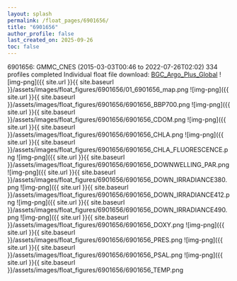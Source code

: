 ```yaml
---
layout: splash
permalink: /float_pages/6901656/
title: "6901656"
author_profile: false
last_created_on: 2025-09-26
toc: false
---
```

 
6901656: GMMC_CNES (2015-03-03T00:46 to 2022-07-26T02:02)
334 profiles completed
Individual float file download: [BGC_Argo_Plus_Global](https://ftp.soest.hawaii.edu/bgc_argo_plus/Individual_Floats/outliers_removed/6901656_Sprof_processed.nc)
![img-png]({{ site.url }}{{ site.baseurl }}/assets/images/float_figures/6901656/01_6901656_map.png
![img-png]({{ site.url }}{{ site.baseurl }}/assets/images/float_figures/6901656/6901656_BBP700.png
![img-png]({{ site.url }}{{ site.baseurl }}/assets/images/float_figures/6901656/6901656_CDOM.png
![img-png]({{ site.url }}{{ site.baseurl }}/assets/images/float_figures/6901656/6901656_CHLA.png
![img-png]({{ site.url }}{{ site.baseurl }}/assets/images/float_figures/6901656/6901656_CHLA_FLUORESCENCE.png
![img-png]({{ site.url }}{{ site.baseurl }}/assets/images/float_figures/6901656/6901656_DOWNWELLING_PAR.png
![img-png]({{ site.url }}{{ site.baseurl }}/assets/images/float_figures/6901656/6901656_DOWN_IRRADIANCE380.png
![img-png]({{ site.url }}{{ site.baseurl }}/assets/images/float_figures/6901656/6901656_DOWN_IRRADIANCE412.png
![img-png]({{ site.url }}{{ site.baseurl }}/assets/images/float_figures/6901656/6901656_DOWN_IRRADIANCE490.png
![img-png]({{ site.url }}{{ site.baseurl }}/assets/images/float_figures/6901656/6901656_DOXY.png
![img-png]({{ site.url }}{{ site.baseurl }}/assets/images/float_figures/6901656/6901656_PRES.png
![img-png]({{ site.url }}{{ site.baseurl }}/assets/images/float_figures/6901656/6901656_PSAL.png
![img-png]({{ site.url }}{{ site.baseurl }}/assets/images/float_figures/6901656/6901656_TEMP.png
